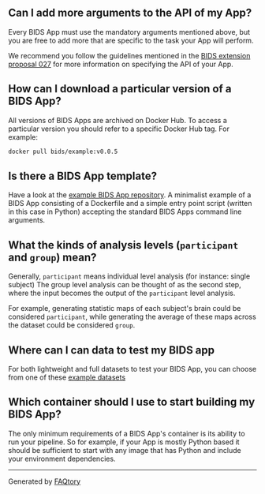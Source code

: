 <!-- the section below is automatically generated.

If you want to modify the questions:
- please edit the files in the `src/questions` folder.
- run `faqtory build` from the root of the repository.

-->

## Can I add more arguments to the API of my App?

Every BIDS App must use the mandatory arguments mentioned above, but you are
free to add more that are specific to the task your App will perform.

We recommend you follow the guidelines mentioned in the
[BIDS extension proposal 027](https://bids.neuroimaging.io/bep027)
for more information on specifying the API of your App.

## How can I download a particular version of a BIDS App?

All versions of BIDS Apps are archived on Docker Hub. To access a particular
version you should refer to a specific Docker Hub tag. For example:

```bash
docker pull bids/example:v0.0.5
```

## Is there a BIDS App template?

Have a look at the
[example BIDS App repository](https://github.com/bids-apps/example). A
minimalist example of a BIDS App consisting of a Dockerfile and a simple entry
point script (written in this case in Python) accepting the standard BIDS Apps
command line arguments.

## What the kinds of analysis levels (`participant` and `group`) mean?

Generally, `participant` means individual level analysis (for instance: single
subject) The group level analysis can be thought of as the second step, where
the input becomes the output of the `participant` level analysis.

For example, generating statistic maps of each subject's brain could be
considered `participant`, while generating the average of these maps across the
dataset could be considered `group`.

## Where can I can data to test my BIDS app

For both lightweight and full datasets to test your BIDS App, you can choose
from one of these
[example datasets](https://bids-standard.github.io/bids-starter-kit/dataset_examples.html)

## Which container should I use to start building my BIDS App?

The only minimum requirements of a BIDS App's container is its ability to run
your pipeline. So for example, if your App is mostly Python based it should be
sufficient to start with any image that has Python and include your environment
dependencies.

<hr>

Generated by [FAQtory](https://github.com/willmcgugan/faqtory)
